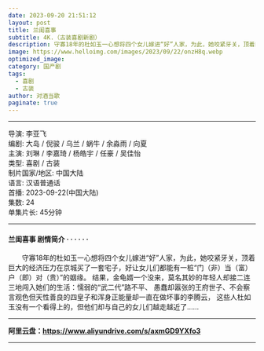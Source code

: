 ```yaml
---
date: 2023-09-20 21:51:12
layout: post
title: 兰闺喜事
subtitle: 4K.（古装喜剧新剧）
description: 守寡18年的杜如玉一心想将四个女儿嫁进“好”人家，为此，她咬紧牙关，顶着巨大的经济压力在京城买了一套宅子，好让女儿们都能有一桩“门（非）当（富）户（即）对（贵）”的姻缘。 结果，金龟婿一个没来，莫名其妙的年轻人却接二连三地闯入她们的生活...
image: https://www.helloimg.com/images/2023/09/22/onzH8q.webp
optimized_image: 
category: 国产剧
tags:
  - 喜剧
  - 古装
author: 对酒当歌
paginate: true
---
```


---

导演: 李亚飞  
编剧: 大岛 / 倪骏 / 乌兰 / 蜗牛 / 余淼雨 / 向夏  
主演: 刘琳 / 李嘉琦 / 杨皓宇 / 任豪 / 吴佳怡  
类型: 喜剧 / 古装  
制片国家/地区: 中国大陆  
语言: 汉语普通话  
首播: 2023-09-22(中国大陆)  
集数: 24  
单集片长: 45分钟  

---

#### 兰闺喜事 剧情简介 · · · · · ·

　　守寡18年的杜如玉一心想将四个女儿嫁进“好”人家，为此，她咬紧牙关，顶着巨大的经济压力在京城买了一套宅子，好让女儿们都能有一桩“门（非）当（富）户（即）对（贵）”的姻缘。 结果，金龟婿一个没来，莫名其妙的年轻人却接二连三地闯入她们的生活：懦弱的“武二代”路不平、 愚蠢却嚣张的王府世子、不会察言观色但天性善良的四皇子和浑身正能量却一直在做坏事的李腾云， 这些人杜如玉没有一个看得上的，但他们却与自己的女儿们越走越近了……

---

**阿里云盘：<https://www.aliyundrive.com/s/axmGD9YXfo3>**

---
